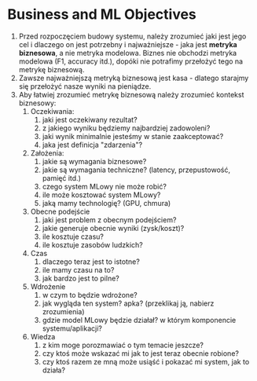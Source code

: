 # Business and ML Objectives
1. Przed rozpoczęciem budowy systemu, należy zrozumieć jaki jest jego cel i dlaczego on jest potrzebny i najważniejsze - jaka jest **metryka biznesowa**, a nie metryka modelowa. Biznes nie obchodzi metryka modelowa (F1, accuracy itd.), dopóki nie potrafimy przełożyć tego na metrykę biznesową.
2. Zawsze najważniejszą metryką biznesową jest kasa - dlatego starajmy się przełożyć nasze wyniki na pieniądze. 
4. Aby łatwiej zrozumieć metrykę biznesową należy zrozumieć kontekst biznesowy:
	1. Oczekiwania:
		1. jaki jest oczekiwany rezultat?
		2. z jakiego wyniku będziemy najbardziej zadowoleni?
		3. jaki wynik minimalnie jesteśmy w stanie zaakceptować?
		4. jaka jest definicja "zdarzenia"?
	2. Założenia:
		1. jakie są wymagania biznesowe?
		2. jakie są wymagania techniczne? (latency, przepustowość, pamięć itd.)
		3. czego system MLowy nie może robić?
		4. ile może kosztować system MLowy?
		5. jaką mamy technologię? (GPU, chmura)
	3. Obecne podejście
		1. jaki jest problem z obecnym podejściem?
		2. jakie generuje obecnie wyniki (zysk/koszt)?
		3. ile kosztuje czasu?
		4. ile kosztuje zasobów ludzkich?
	4. Czas
		1. dlaczego teraz jest to istotne?
		2. ile mamy czasu na to?
		3. jak bardzo jest to pilne?
	5. Wdrożenie
		1. w czym to będzie wdrożone?
		2. jak wygląda ten system? apka? (przeklikaj ją, nabierz zrozumienia)
		3. gdzie model MLowy będzie działał? w którym komponencie systemu/aplikacji?
	6. Wiedza
		1. z kim moge porozmawiać o tym temacie jeszcze?
		2. czy ktoś może wskazać mi jak to jest teraz obecnie robione?
		3. czy ktoś razem ze mną może usiąść i pokazać mi system, jak to działa?